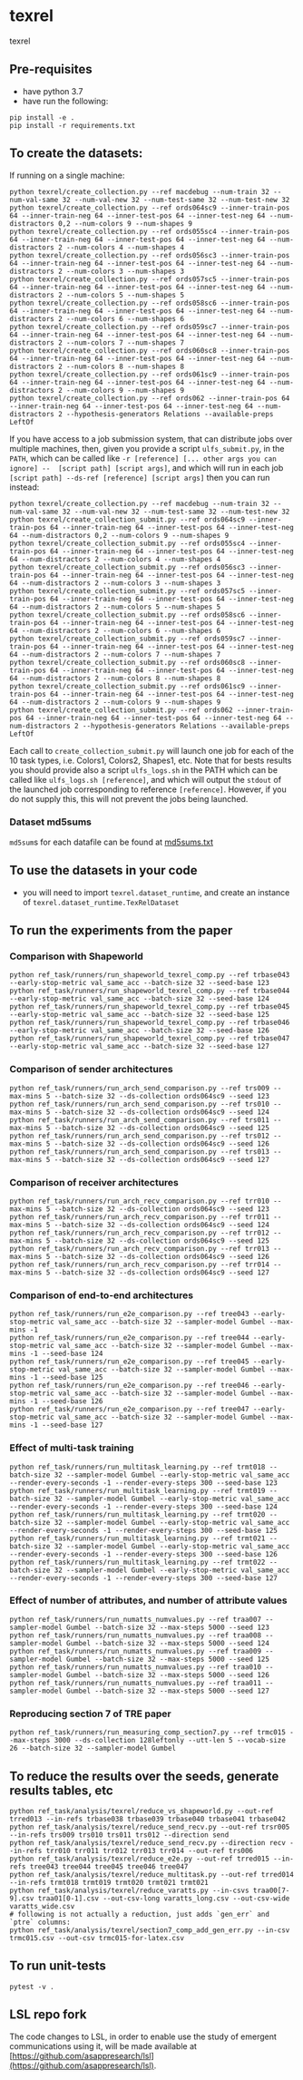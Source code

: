 # texrel
texrel

## Pre-requisites

- have python 3.7
- have run the following:
```
pip install -e .
pip install -r requirements.txt
```

## To create the datasets:

If running on a single machine:
```
python texrel/create_collection.py --ref macdebug --num-train 32 --num-val-same 32 --num-val-new 32 --num-test-same 32 --num-test-new 32
python texrel/create_collection.py --ref ords064sc9 --inner-train-pos 64 --inner-train-neg 64 --inner-test-pos 64 --inner-test-neg 64 --num-distractors 0,2 --num-colors 9 --num-shapes 9
python texrel/create_collection.py --ref ords055sc4 --inner-train-pos 64 --inner-train-neg 64 --inner-test-pos 64 --inner-test-neg 64 --num-distractors 2 --num-colors 4 --num-shapes 4
python texrel/create_collection.py --ref ords056sc3 --inner-train-pos 64 --inner-train-neg 64 --inner-test-pos 64 --inner-test-neg 64 --num-distractors 2 --num-colors 3 --num-shapes 3
python texrel/create_collection.py --ref ords057sc5 --inner-train-pos 64 --inner-train-neg 64 --inner-test-pos 64 --inner-test-neg 64 --num-distractors 2 --num-colors 5 --num-shapes 5
python texrel/create_collection.py --ref ords058sc6 --inner-train-pos 64 --inner-train-neg 64 --inner-test-pos 64 --inner-test-neg 64 --num-distractors 2 --num-colors 6 --num-shapes 6
python texrel/create_collection.py --ref ords059sc7 --inner-train-pos 64 --inner-train-neg 64 --inner-test-pos 64 --inner-test-neg 64 --num-distractors 2 --num-colors 7 --num-shapes 7
python texrel/create_collection.py --ref ords060sc8 --inner-train-pos 64 --inner-train-neg 64 --inner-test-pos 64 --inner-test-neg 64 --num-distractors 2 --num-colors 8 --num-shapes 8
python texrel/create_collection.py --ref ords061sc9 --inner-train-pos 64 --inner-train-neg 64 --inner-test-pos 64 --inner-test-neg 64 --num-distractors 2 --num-colors 9 --num-shapes 9
python texrel/create_collection.py --ref ords062 --inner-train-pos 64 --inner-train-neg 64 --inner-test-pos 64 --inner-test-neg 64 --num-distractors 2 --hypothesis-generators Relations --available-preps LeftOf
```

If you have access to a job submission system, that can distribute jobs over multiple machines, then, given you provide a script `ulfs_submit.py`, in the `PATH`, which can be called like `-r [reference] [... other args you can ignore] --  [script path] [script args]`, and which will run in each job `[script path] --ds-ref [reference] [script args]` then you can run instead:

```
python texrel/create_collection.py --ref macdebug --num-train 32 --num-val-same 32 --num-val-new 32 --num-test-same 32 --num-test-new 32
python texrel/create_collection_submit.py --ref ords064sc9 --inner-train-pos 64 --inner-train-neg 64 --inner-test-pos 64 --inner-test-neg 64 --num-distractors 0,2 --num-colors 9 --num-shapes 9
python texrel/create_collection_submit.py --ref ords055sc4 --inner-train-pos 64 --inner-train-neg 64 --inner-test-pos 64 --inner-test-neg 64 --num-distractors 2 --num-colors 4 --num-shapes 4
python texrel/create_collection_submit.py --ref ords056sc3 --inner-train-pos 64 --inner-train-neg 64 --inner-test-pos 64 --inner-test-neg 64 --num-distractors 2 --num-colors 3 --num-shapes 3
python texrel/create_collection_submit.py --ref ords057sc5 --inner-train-pos 64 --inner-train-neg 64 --inner-test-pos 64 --inner-test-neg 64 --num-distractors 2 --num-colors 5 --num-shapes 5
python texrel/create_collection_submit.py --ref ords058sc6 --inner-train-pos 64 --inner-train-neg 64 --inner-test-pos 64 --inner-test-neg 64 --num-distractors 2 --num-colors 6 --num-shapes 6
python texrel/create_collection_submit.py --ref ords059sc7 --inner-train-pos 64 --inner-train-neg 64 --inner-test-pos 64 --inner-test-neg 64 --num-distractors 2 --num-colors 7 --num-shapes 7
python texrel/create_collection_submit.py --ref ords060sc8 --inner-train-pos 64 --inner-train-neg 64 --inner-test-pos 64 --inner-test-neg 64 --num-distractors 2 --num-colors 8 --num-shapes 8
python texrel/create_collection_submit.py --ref ords061sc9 --inner-train-pos 64 --inner-train-neg 64 --inner-test-pos 64 --inner-test-neg 64 --num-distractors 2 --num-colors 9 --num-shapes 9
python texrel/create_collection_submit.py --ref ords062 --inner-train-pos 64 --inner-train-neg 64 --inner-test-pos 64 --inner-test-neg 64 --num-distractors 2 --hypothesis-generators Relations --available-preps LeftOf
```

Each call to `create_collection_submit.py` will launch one job for each of the 10 task types, i.e. Colors1, Colors2, Shapes1, etc. Note that for bests results you should provide also a script `ulfs_logs.sh` in the PATH which can be called like `ulfs_logs.sh [reference]`, and which will output the `stdout` of the launched job corresponding to reference `[reference]`. However, if you do not supply this, this will not prevent the jobs being launched.

### Dataset md5sums

`md5sum`s for each datafile can be found at [md5sums.txt](md5sums.txt)

## To use the datasets in your code

- you will need to import `texrel.dataset_runtime`, and create an instance of `texrel.dataset_runtime.TexRelDataset`

## To run the experiments from the paper

### Comparison with Shapeworld

```
python ref_task/runners/run_shapeworld_texrel_comp.py --ref trbase043 --early-stop-metric val_same_acc --batch-size 32 --seed-base 123
python ref_task/runners/run_shapeworld_texrel_comp.py --ref trbase044 --early-stop-metric val_same_acc --batch-size 32 --seed-base 124
python ref_task/runners/run_shapeworld_texrel_comp.py --ref trbase045 --early-stop-metric val_same_acc --batch-size 32 --seed-base 125
python ref_task/runners/run_shapeworld_texrel_comp.py --ref trbase046 --early-stop-metric val_same_acc --batch-size 32 --seed-base 126
python ref_task/runners/run_shapeworld_texrel_comp.py --ref trbase047 --early-stop-metric val_same_acc --batch-size 32 --seed-base 127
```

### Comparison of sender architectures

```
python ref_task/runners/run_arch_send_comparison.py --ref trs009 --max-mins 5 --batch-size 32 --ds-collection ords064sc9 --seed 123
python ref_task/runners/run_arch_send_comparison.py --ref trs010 --max-mins 5 --batch-size 32 --ds-collection ords064sc9 --seed 124
python ref_task/runners/run_arch_send_comparison.py --ref trs011 --max-mins 5 --batch-size 32 --ds-collection ords064sc9 --seed 125
python ref_task/runners/run_arch_send_comparison.py --ref trs012 --max-mins 5 --batch-size 32 --ds-collection ords064sc9 --seed 126
python ref_task/runners/run_arch_send_comparison.py --ref trs013 --max-mins 5 --batch-size 32 --ds-collection ords064sc9 --seed 127
```

### Comparison of receiver architectures

```
python ref_task/runners/run_arch_recv_comparison.py --ref trr010 --max-mins 5 --batch-size 32 --ds-collection ords064sc9 --seed 123
python ref_task/runners/run_arch_recv_comparison.py --ref trr011 --max-mins 5 --batch-size 32 --ds-collection ords064sc9 --seed 124
python ref_task/runners/run_arch_recv_comparison.py --ref trr012 --max-mins 5 --batch-size 32 --ds-collection ords064sc9 --seed 125
python ref_task/runners/run_arch_recv_comparison.py --ref trr013 --max-mins 5 --batch-size 32 --ds-collection ords064sc9 --seed 126
python ref_task/runners/run_arch_recv_comparison.py --ref trr014 --max-mins 5 --batch-size 32 --ds-collection ords064sc9 --seed 127
```

### Comparison of end-to-end architectures

```
python ref_task/runners/run_e2e_comparison.py --ref tree043 --early-stop-metric val_same_acc --batch-size 32 --sampler-model Gumbel --max-mins -1
python ref_task/runners/run_e2e_comparison.py --ref tree044 --early-stop-metric val_same_acc --batch-size 32 --sampler-model Gumbel --max-mins -1 --seed-base 124
python ref_task/runners/run_e2e_comparison.py --ref tree045 --early-stop-metric val_same_acc --batch-size 32 --sampler-model Gumbel --max-mins -1 --seed-base 125
python ref_task/runners/run_e2e_comparison.py --ref tree046 --early-stop-metric val_same_acc --batch-size 32 --sampler-model Gumbel --max-mins -1 --seed-base 126
python ref_task/runners/run_e2e_comparison.py --ref tree047 --early-stop-metric val_same_acc --batch-size 32 --sampler-model Gumbel --max-mins -1 --seed-base 127
```

### Effect of multi-task training

```
python ref_task/runners/run_multitask_learning.py --ref trmt018 --batch-size 32 --sampler-model Gumbel --early-stop-metric val_same_acc --render-every-seconds -1 --render-every-steps 300 --seed-base 123
python ref_task/runners/run_multitask_learning.py --ref trmt019 --batch-size 32 --sampler-model Gumbel --early-stop-metric val_same_acc --render-every-seconds -1 --render-every-steps 300 --seed-base 124
python ref_task/runners/run_multitask_learning.py --ref trmt020 --batch-size 32 --sampler-model Gumbel --early-stop-metric val_same_acc --render-every-seconds -1 --render-every-steps 300 --seed-base 125
python ref_task/runners/run_multitask_learning.py --ref trmt021 --batch-size 32 --sampler-model Gumbel --early-stop-metric val_same_acc --render-every-seconds -1 --render-every-steps 300 --seed-base 126
python ref_task/runners/run_multitask_learning.py --ref trmt022 --batch-size 32 --sampler-model Gumbel --early-stop-metric val_same_acc --render-every-seconds -1 --render-every-steps 300 --seed-base 127
```


### Effect of number of attributes, and number of attribute values

```
python ref_task/runners/run_numatts_numvalues.py --ref traa007 --sampler-model Gumbel --batch-size 32 --max-steps 5000 --seed 123
python ref_task/runners/run_numatts_numvalues.py --ref traa008 --sampler-model Gumbel --batch-size 32 --max-steps 5000 --seed 124
python ref_task/runners/run_numatts_numvalues.py --ref traa009 --sampler-model Gumbel --batch-size 32 --max-steps 5000 --seed 125
python ref_task/runners/run_numatts_numvalues.py --ref traa010 --sampler-model Gumbel --batch-size 32 --max-steps 5000 --seed 126
python ref_task/runners/run_numatts_numvalues.py --ref traa011 --sampler-model Gumbel --batch-size 32 --max-steps 5000 --seed 127
```

### Reproducing section 7 of TRE paper

```
python ref_task/runners/run_measuring_comp_section7.py --ref trmc015 --max-steps 3000 --ds-collection 128leftonly --utt-len 5 --vocab-size 26 --batch-size 32 --sampler-model Gumbel
```

## To reduce the results over the seeds, generate results tables, etc

```
python ref_task/analysis/texrel/reduce_vs_shapeworld.py --out-ref trred013 --in-refs trbase038 trbase039 trbase040 trbase041 trbase042
python ref_task/analysis/texrel/reduce_send_recv.py --out-ref trsr005 --in-refs trs009 trs010 trs011 trs012 --direction send
python ref_task/analysis/texrel/reduce_send_recv.py --direction recv --in-refs trr010 trr011 trr012 trr013 trr014 --out-ref trs006
python ref_task/analysis/texrel/reduce_e2e.py --out-ref trred015 --in-refs tree043 tree044 tree045 tree046 tree047
python ref_task/analysis/texrel/reduce_multitask.py --out-ref trred014 --in-refs trmt018 trmt019 trmt020 trmt021 trmt021
python ref_task/analysis/texrel/reduce_varatts.py --in-csvs traa00[7-9].csv traa01[0-1].csv --out-csv-long varatts_long.csv --out-csv-wide varatts_wide.csv
# following is not actually a reduction, just adds `gen_err` and `ptre` columns:
python ref_task/analysis/texrel/section7_comp_add_gen_err.py --in-csv trmc015.csv --out-csv trmc015-for-latex.csv  
```

## To run unit-tests

```
pytest -v .
```

## LSL repo fork

The code changes to LSL, in order to enable use the study of emergent communications using it, will be made available at [https://github.com/asappresearch/lsl](https://github.com/asappresearch/lsl).
